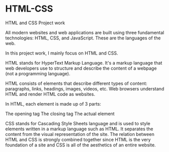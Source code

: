 # HTML-CSS
HTML and CSS Project work

All modern websites and web applications are built using three fundamental technologies: HTML, CSS, and JavaScript. These are the languages of the web.

In this project work, I mainly focus on HTML and CSS.

HTML stands for HyperText Markup Language. It's a markup language that web developers use to structure and describe the content of a webpage (not a programming language).

HTML consists of elements that describe different types of content: paragraphs, links, headings, images, videos, etc. Web browsers understand HTML and render HTML code as websites.

In HTML, each element is made up of 3 parts:

The opening tag
The closing tag
The actual element

CSS stands for Cascading Style Sheets language and is used to style elements written in a markup language such as HTML. It separates the content from the visual representation of the site. The relation between HTML and CSS is strongly combined together since HTML is the very foundation of a site and CSS is all of the aesthetics of an entire website.
